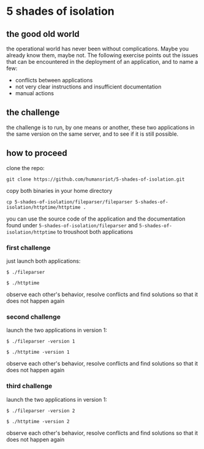 # 5 shades of isolation

## the good old world

the operational world has never been without complications. Maybe you already know them, maybe not. The following exercise points out the issues that can be encountered in the deployment of an application, and to name a few:

- conflicts between applications
- not very clear instructions and insufficient documentation
- manual actions

## the challenge

the challenge is to run, by one means or another, these two applications in the same version on the same server, and to see if it is still possible.

## how to proceed

clone the repo:

`git clone https://github.com/humansriot/5-shades-of-isolation.git`

copy both binaries in your home directory

`cp 5-shades-of-isolation/fileparser/fileparser 5-shades-of-isolation/httptime/httptime .`

you can use the source code of the application and the documentation found under `5-shades-of-isolation/fileparser` and `5-shades-of-isolation/httptime` to troushoot both applications

### first challenge

just launch both applications:

`$ ./fileparser`

`$ ./httptime`

observe each other's behavior, resolve conflicts and find solutions so that it does not happen again

### second challenge

launch the two applications in version 1:

`$ ./fileparser -version 1`

`$ ./httptime -version 1`

observe each other's behavior, resolve conflicts and find solutions so that it does not happen again

### third challenge

launch the two applications in version 1:

`$ ./fileparser -version 2`

`$ ./httptime -version 2`

observe each other's behavior, resolve conflicts and find solutions so that it does not happen again
